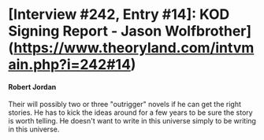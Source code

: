 # [Interview #242, Entry #14]: KOD Signing Report - Jason Wolfbrother](https://www.theoryland.com/intvmain.php?i=242#14)

#### Robert Jordan

Their will possibly two or three "outrigger" novels if he can get the right stories. He has to kick the ideas around for a few years to be sure the story is worth telling. He doesn't want to write in this universe simply to be writing in this universe.

